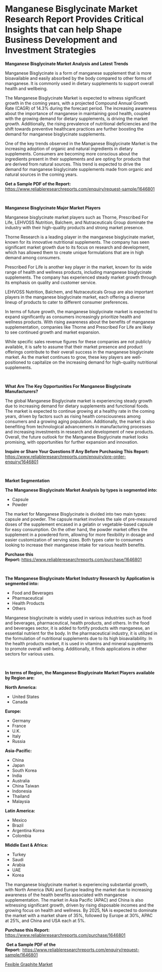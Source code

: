 <p><h1>Manganese Bisglycinate Market Research Report Provides Critical Insights that can help Shape Business Development and Investment Strategies</h1></p><p><strong>Manganese Bisglycinate Market Analysis and Latest Trends</strong></p>
<p><p>Manganese Bisglycinate is a form of manganese supplement that is more bioavailable and easily absorbed by the body compared to other forms of manganese. It is commonly used in dietary supplements to support overall health and wellbeing.</p><p>The Manganese Bisglycinate Market is expected to witness significant growth in the coming years, with a projected Compound Annual Growth Rate (CAGR) of 14.3% during the forecast period. The increasing awareness about the importance of manganese in maintaining good health, coupled with the growing demand for dietary supplements, is driving the market growth. Additionally, the rising prevalence of nutritional deficiencies and the shift towards preventive healthcare practices are further boosting the demand for manganese bisglycinate supplements.</p><p>One of the key trends observed in the Manganese Bisglycinate Market is the increasing adoption of organic and natural ingredients in dietary supplements. Consumers are becoming more conscious about the ingredients present in their supplements and are opting for products that are derived from natural sources. This trend is expected to drive the demand for manganese bisglycinate supplements made from organic and natural sources in the coming years.</p></p>
<p><strong>Get a Sample PDF of the Report:&nbsp;</strong> <a href="https://www.reliableresearchreports.com/enquiry/request-sample/1646801">https://www.reliableresearchreports.com/enquiry/request-sample/1646801</a></p>
<p>&nbsp;</p>
<p><strong>Manganese Bisglycinate Major Market Players</strong></p>
<p><p>Manganese bisglycinate market players such as Thorne, Prescribed For Life, LEHVOSS Nutrition, Balchem, and Nutraceuticals Group dominate the industry with their high-quality products and strong market presence.</p><p>Thorne Research is a leading player in the manganese bisglycinate market, known for its innovative nutritional supplements. The company has seen significant market growth due to its focus on research and development, which has allowed them to create unique formulations that are in high demand among consumers.</p><p>Prescribed For Life is another key player in the market, known for its wide range of health and wellness products, including manganese bisglycinate supplements. The company has experienced steady market growth through its emphasis on quality and customer service.</p><p>LEHVOSS Nutrition, Balchem, and Nutraceuticals Group are also important players in the manganese bisglycinate market, each offering a diverse lineup of products to cater to different consumer preferences.</p><p>In terms of future growth, the manganese bisglycinate market is expected to expand significantly as consumers increasingly prioritize health and wellness products. With rising awareness about the benefits of manganese supplementation, companies like Thorne and Prescribed For Life are likely to see continued growth and market expansion.</p><p>While specific sales revenue figures for these companies are not publicly available, it is safe to assume that their market presence and product offerings contribute to their overall success in the manganese bisglycinate market. As the market continues to grow, these key players are well-positioned to capitalize on the increasing demand for high-quality nutritional supplements.</p></p>
<p>&nbsp;</p>
<p><strong>What Are The Key Opportunities For Manganese Bisglycinate Manufacturers?</strong></p>
<p><p>The global Manganese Bisglycinate market is experiencing steady growth due to increasing demand for dietary supplements and functional foods. The market is expected to continue growing at a healthy rate in the coming years, driven by factors such as rising health consciousness among consumers and a growing aging population. Additionally, the market is also benefiting from technological advancements in manufacturing processes and increasing investments in research and development of new products. Overall, the future outlook for the Manganese Bisglycinate market looks promising, with opportunities for further expansion and innovation.</p></p>
<p><strong>Inquire or Share Your Questions If Any Before Purchasing This Report:</strong> <a href="https://www.reliableresearchreports.com/enquiry/pre-order-enquiry/1646801">https://www.reliableresearchreports.com/enquiry/pre-order-enquiry/1646801</a></p>
<p>&nbsp;</p>
<p><strong>Market Segmentation</strong></p>
<p><strong>The Manganese Bisglycinate Market Analysis by types is segmented into:</strong></p>
<p><ul><li>Capsule</li><li>Powder</li></ul></p>
<p><p>The market for Manganese Bisglycinate is divided into two main types: capsule and powder. The capsule market involves the sale of pre-measured doses of the supplement encased in a gelatin or vegetable-based capsule for easy consumption. On the other hand, the powder market offers the supplement in a powdered form, allowing for more flexibility in dosage and easier customization of serving sizes. Both types cater to consumers looking to increase their manganese intake for various health benefits.</p></p>
<p><strong>Purchase this Report:&nbsp;</strong><a href="https://www.reliableresearchreports.com/purchase/1646801">https://www.reliableresearchreports.com/purchase/1646801</a></p>
<p>&nbsp;</p>
<p><strong>The Manganese Bisglycinate Market Industry Research by Application is segmented into:</strong></p>
<p><ul><li>Food and Beverages</li><li>Pharmaceutical</li><li>Health Products</li><li>Others</li></ul></p>
<p><p>Manganese bisglycinate is widely used in various industries such as food and beverages, pharmaceutical, health products, and others. In the food and beverages sector, it is added to fortify products with manganese, an essential nutrient for the body. In the pharmaceutical industry, it is utilized in the formulation of nutritional supplements due to its high bioavailability. In the health products market, it is used in vitamins and mineral supplements to promote overall well-being. Additionally, it finds applications in other sectors for various uses.</p></p>
<p>&nbsp;</p>
<p><strong>In terms of Region, the Manganese Bisglycinate Market Players available by Region are:</strong></p>
<p>
    <p> <strong> North America: </strong>
        <ul>
            <li>United States</li>
            <li>Canada</li>
        </ul>
        </p> 
    <p> <strong> Europe: </strong>
        <ul>
            <li>Germany</li>
            <li>France</li>
            <li>U.K.</li>
            <li>Italy</li>
            <li>Russia</li>
        </ul>
        </p> 
    <p> <strong> Asia-Pacific: </strong>
        <ul>
            <li>China</li>
            <li>Japan</li>
            <li>South Korea</li>
            <li>India</li>
            <li>Australia</li>
            <li>China Taiwan</li>
            <li>Indonesia</li>
            <li>Thailand</li>
            <li>Malaysia</li>
        </ul>
        </p> 
    <p> <strong> Latin America: </strong>
        <ul>
            <li>Mexico</li>
            <li>Brazil</li>
            <li>Argentina Korea</li>
            <li>Colombia</li>
        </ul>
        </p> 
    <p> <strong> Middle East & Africa: </strong>
        <ul>
            <li>Turkey</li>
            <li>Saudi</li>
            <li>Arabia</li>
            <li>UAE</li>
            <li>Korea</li>
        </ul>
    </p>
    </p>
<p><p>The manganese bisglycinate market is experiencing substantial growth, with North America (NA) and Europe leading the market due to increasing awareness of the health benefits associated with manganese supplementation. The market in Asia Pacific (APAC) and China is also witnessing significant growth, driven by rising disposable incomes and the growing focus on health and wellness. By 2025, NA is expected to dominate the market with a market share of 35%, followed by Europe at 30%, APAC at 25%, and China and USA each at 5%.</p></p>
<p><strong>Purchase this Report: </strong><a href="https://www.reliableresearchreports.com/purchase/1646801">https://www.reliableresearchreports.com/purchase/1646801</a></p>
<p>&nbsp;<strong>Get a Sample PDF of the Report:&nbsp;&nbsp;</strong><a href="https://www.reliableresearchreports.com/enquiry/request-sample/1646801">https://www.reliableresearchreports.com/enquiry/request-sample/1646801</a></p>
<p><strong></strong></p>
<p><p><a href="https://fearless-okapi-6c8.notion.site/Fexible-Graphite-Market-Size-Furnishes-Valuable-Information-Encompassing-Market-Share-Market-Trends-ab2cffd0bc1547c9a86e94043eb789fa">Fexible Graphite Market</a></p></p>